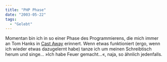 ```yaml
---
title: "PHP Phase"
date: "2003-05-22"
tags:
  - "Gelebt"
---
```


Momentan bin ich in so einer Phase des Programmierens, die mich immer an Tom Hanks in [Cast Away](http://us.imdb.com/Title?0162222 "IMDB") erinnert. Wenn etwas funktioniert (ergo, wenn ich wieder etwas dazugelernt habe) tanze ich um meinen Schreibtisch herum und singe… »Ich habe Feuer gemacht…«, naja, so ähnlich jedenfalls.
